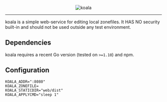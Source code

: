 <p align="center">
<img src="https://user-images.githubusercontent.com/3391295/41180459-9f4527da-6b6e-11e8-8296-0979a1fc174b.png" alt="koala">
</p>
<hr>
koala is a simple web-service for editing local zonefiles. It HAS NO security built-in and should not be used outside any test environment.

## Dependencies
koala requires a recent Go version (tested on `>=1.10`) and npm.

## Configuration
```
KOALA_ADDR=":8080"
KOALA_ZONEFILE=
KOALA_STATICDIR="web/dist"
KOALA_APPLYCMD="sleep 1"
```
